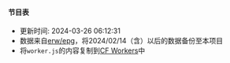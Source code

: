 #### 节目表
* 更新时间: 2024-03-26 06:12:31
* 数据来自[erw/epg](https://e.erw.cc/)，将2024/02/14（含）以后的数据备份至本项目
* 将`worker.js`的内容复制到[CF Workers](https://workers.cloudflare.com/)中
